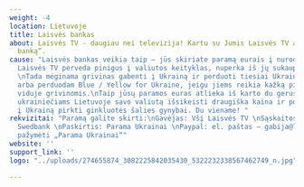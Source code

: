 ```yaml
---
weight: -4
location: Lietuvoje
title: Laisvės bankas
about: Laisvės TV - daugiau nei televizija! Kartu su Jumis Laisvės TV atidaro „Laisvės
  banką“.
cause: "Laisvės bankas veikia taip – jūs skiriate paramą eurais į nurodytą sąskaitą,
  Laisvės TV perveda pinigus į valiutos keityklas, nuperka iš jų sukauptas grivinas.
  \nTada mėginama grivinas gabenti į Ukrainą ir perduoti tiesiai Ukrainos kariuomenei,
  arba perduodam Blue / Yellow for Ukraine, jeigu jiems reikia kažką pirkti Ukrainos
  viduje grivinomis.\nTaip jūsų paramos euras atlieka iš karto du gerus darbus – padeda
  ukrainiečiams Lietuvoje savo valiutą išsikeisti draugiška kaina ir po to keliauja
  į Ukrainą pirkti ginkluotės šalies gynybai. Du viename! "
rekvizitai: "Paramą galite skirti:\nGavėjas: Všį Laisvės TV \nSąskaitos numeris: LT167300010156927144,
  Swedbank \nPaskirtis: Parama Ukrainai \nPaypal: el. paštas – gabija@laisves.tv,
  pažymėti „Parama Ukrainai“"
website: ''
support_link: ''
logo: "../uploads/274655874_3082225842035430_5322232338567462749_n.jpg"

---
```

